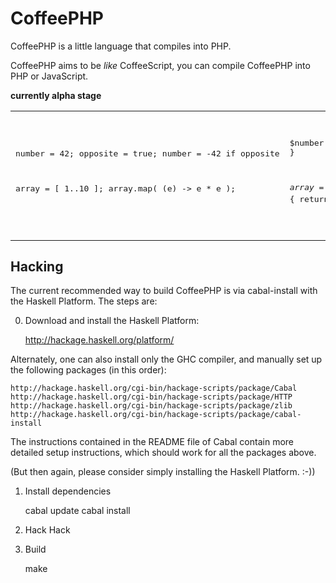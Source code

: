 CoffeePHP
=========
CoffeePHP is a little language that compiles into PHP.

CoffeePHP aims to be *like* CoffeeScript, you can compile CoffeePHP into PHP or
JavaScript.

**currently alpha stage**

<table>
<tr>
<td><pre>

number = 42;
opposite = true;
number = -42 if opposite

array = [ 1..10 ];
array.map(  (e) -> e * e );

</pre></td>

<td><pre>

$number = 42;
$opposite = true;
if( $opposite ) {
    $number = -42;
}

$array = range(1,10);
array_map(function($e) { return $e * $e; },$array);

</pre></td>
</tr>
</table>

Hacking
-------

The current recommended way to build CoffeePHP is via cabal-install with the
Haskell Platform.  The steps are:

0. Download and install the Haskell Platform:

    http://hackage.haskell.org/platform/

Alternately, one can also install only the GHC compiler, and manually set up
the following packages (in this order):

    http://hackage.haskell.org/cgi-bin/hackage-scripts/package/Cabal
    http://hackage.haskell.org/cgi-bin/hackage-scripts/package/HTTP
    http://hackage.haskell.org/cgi-bin/hackage-scripts/package/zlib
    http://hackage.haskell.org/cgi-bin/hackage-scripts/package/cabal-install

The instructions contained in the README file of Cabal contain more detailed
setup instructions, which should work for all the packages above.

(But then again, please consider simply installing the Haskell Platform. :-))

1. Install dependencies

    cabal update
    cabal install

2. Hack Hack

3. Build

    make 
